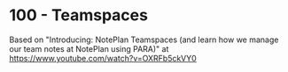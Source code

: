 # 100 - Teamspaces

Based on "Introducing: NotePlan Teamspaces (and learn how we manage our team notes at NotePlan using PARA)" at https://www.youtube.com/watch?v=OXRFb5ckVY0
